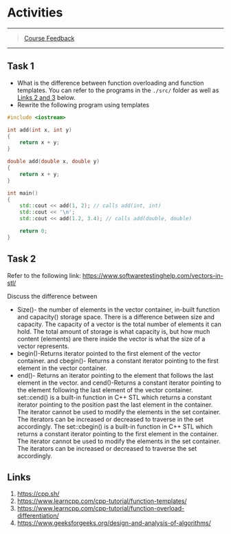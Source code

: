 # Activities

---

> [Course Feedback](https://ojp.metropolia.fi/lomakkeet/1/lomake.html?code=VFQwMEZFMzktMzAwMQ==)

---

## Task 1

- What is the difference between function overloading and function templates. You can refer to the programs in the `./src/` folder as well as [Links 2 and 3](#links) below.
- Rewrite the following program using templates

```cpp
#include <iostream>

int add(int x, int y)
{
    return x + y;
}

double add(double x, double y)
{
    return x + y;
}

int main()
{
    std::cout << add(1, 2); // calls add(int, int)
    std::cout << '\n';
    std::cout << add(1.2, 3.4); // calls add(double, double)

    return 0;
}
```

## Task 2

Refer to the following link:
https://www.softwaretestinghelp.com/vectors-in-stl/

Discuss the difference between

- Size()- the number of elements in the vector container, in-built function and capacity() storage space. There is a difference between size and capacity. The capacity of a vector is the total number of elements it can hold. The total amount of storage is what capacity is, but how much content (elements) are there inside the vector is what the size of a vector represents.
- begin()-Returns iterator pointed to the first element of the vector container. and cbegin()- Returns a constant iterator pointing to the first element in the vector container.
- end()- Returns an iterator pointing to the element that follows the last element in the vector. and cend()-Returns a constant iterator pointing to the element following the last element of the vector container.
set::cend() is a built-in function in C++ STL which returns a constant iterator pointing to the position past the last element in the container. The iterator cannot be used to modify the elements in the set container. The iterators can be increased or decreased to traverse in the set accordingly.
The set::cbegin() is a built-in function in C++ STL which returns a constant iterator pointing to the first element in the container. The iterator cannot be used to modify the elements in the set container. The iterators can be increased or decreased to traverse the set accordingly.

## Links

1. https://cpp.sh/
2. https://www.learncpp.com/cpp-tutorial/function-templates/
3. https://www.learncpp.com/cpp-tutorial/function-overload-differentiation/
4. https://www.geeksforgeeks.org/design-and-analysis-of-algorithms/

